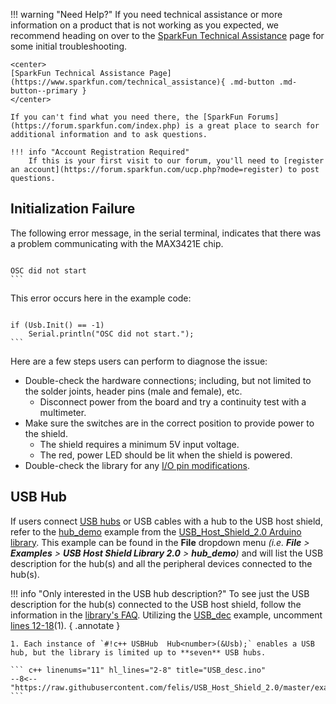 !!! warning "Need Help?"
    If you need technical assistance or more information on a product that is not working as you expected, we recommend heading on over to the [SparkFun Technical Assistance](https://www.sparkfun.com/technical_assistance) page for some initial troubleshooting.

    <center>
    [SparkFun Technical Assistance Page](https://www.sparkfun.com/technical_assistance){ .md-button .md-button--primary }
    </center>
    
    If you can't find what you need there, the [SparkFun Forums](https://forum.sparkfun.com/index.php) is a great place to search for additional information and to ask questions.
    
    !!! info "Account Registration Required"
        If this is your first visit to our forum, you'll need to [register an account](https://forum.sparkfun.com/ucp.php?mode=register) to post questions.


## Initialization Failure
The following error message, in the serial terminal, indicates that there was a problem communicating with the MAX3421E chip.

>   ```
    OSC did not start
    ```

This error occurs here in the example code:

>   ```c++
    if (Usb.Init() == -1)
        Serial.println("OSC did not start.");
    ```

Here are a few steps users can perform to diagnose the issue:

* Double-check the hardware connections; including, but not limited to the solder joints, header pins (male and female), etc.
    * Disconnect power from the board and try a continuity test with a multimeter.
* Make sure the switches are in the correct position to provide power to the shield.
    * The shield requires a minimum 5V input voltage.
    * The red, power LED should be lit when the shield is powered.
* Double-check the library for any [I/O pin modifications](../software_overview/#io-pin-modifications).

## USB Hub
If users connect [USB hubs](https://en.wikipedia.org/wiki/USB_hub) or USB cables with a hub to the USB host shield, refer to the [hub_demo](https://github.com/felis/USB_Host_Shield_2.0/tree/master/examples/hub_demo) example from the [USB_Host_Shield_2.0 Arduino library](https://github.com/felis/USB_Host_Shield_2.0). This example can be found in the **File** dropdown menu _(i.e. **File** > **Examples** > **USB Host Shield Library 2.0** > **hub_demo**)_ and will list the USB description for the hub(s) and all the peripheral devices connected to the hub(s).

!!! info "Only interested in the USB hub description?"
    To see just the USB description for the hub(s) connected to the USB host shield, follow the information in the [library's FAQ](https://github.com/felis/USB_Host_Shield_2.0#faq). Utilizing the [USB_dec](https://github.com/felis/USB_Host_Shield_2.0/tree/master/examples/USB_desc) example, uncomment [lines 12-18](https://github.com/felis/USB_Host_Shield_2.0/blob/master/examples/USB_desc/USB_desc.ino#L12-L18)(1).
    { .annotate }

    1. Each instance of `#!c++ USBHub  Hub<number>(&Usb);` enables a USB hub, but the library is limited up to **seven** USB hubs. 

    ``` c++ linenums="11" hl_lines="2-8" title="USB_desc.ino"
    --8<-- "https://raw.githubusercontent.com/felis/USB_Host_Shield_2.0/master/examples/USB_desc/USB_desc.ino:11:19"
    ```
